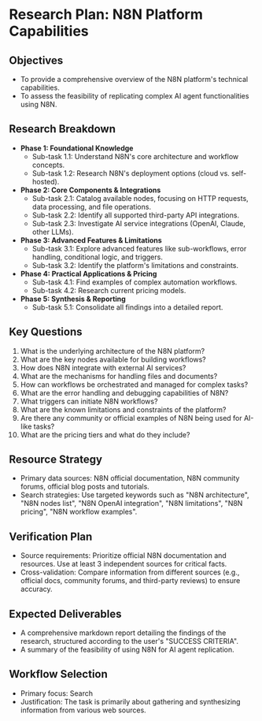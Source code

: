 # Research Plan: N8N Platform Capabilities

## Objectives
- To provide a comprehensive overview of the N8N platform's technical capabilities.
- To assess the feasibility of replicating complex AI agent functionalities using N8N.

## Research Breakdown
- **Phase 1: Foundational Knowledge**
  - Sub-task 1.1: Understand N8N's core architecture and workflow concepts.
  - Sub-task 1.2: Research N8N's deployment options (cloud vs. self-hosted).
- **Phase 2: Core Components & Integrations**
  - Sub-task 2.1: Catalog available nodes, focusing on HTTP requests, data processing, and file operations.
  - Sub-task 2.2: Identify all supported third-party API integrations.
  - Sub-task 2.3: Investigate AI service integrations (OpenAI, Claude, other LLMs).
- **Phase 3: Advanced Features & Limitations**
  - Sub-task 3.1: Explore advanced features like sub-workflows, error handling, conditional logic, and triggers.
  - Sub-task 3.2: Identify the platform's limitations and constraints.
- **Phase 4: Practical Applications & Pricing**
  - Sub-task 4.1: Find examples of complex automation workflows.
  - Sub-task 4.2: Research current pricing models.
- **Phase 5: Synthesis & Reporting**
  - Sub-task 5.1: Consolidate all findings into a detailed report.

## Key Questions
1. What is the underlying architecture of the N8N platform?
2. What are the key nodes available for building workflows?
3. How does N8N integrate with external AI services?
4. What are the mechanisms for handling files and documents?
5. How can workflows be orchestrated and managed for complex tasks?
6. What are the error handling and debugging capabilities of N8N?
7. What triggers can initiate N8N workflows?
8. What are the known limitations and constraints of the platform?
9. Are there any community or official examples of N8N being used for AI-like tasks?
10. What are the pricing tiers and what do they include?

## Resource Strategy
- Primary data sources: N8N official documentation, N8N community forums, official blog posts and tutorials.
- Search strategies: Use targeted keywords such as "N8N architecture", "N8N nodes list", "N8N OpenAI integration", "N8N limitations", "N8N pricing", "N8N workflow examples".

## Verification Plan
- Source requirements: Prioritize official N8N documentation and resources. Use at least 3 independent sources for critical facts.
- Cross-validation: Compare information from different sources (e.g., official docs, community forums, and third-party reviews) to ensure accuracy.

## Expected Deliverables
- A comprehensive markdown report detailing the findings of the research, structured according to the user's "SUCCESS CRITERIA".
- A summary of the feasibility of using N8N for AI agent replication.

## Workflow Selection
- Primary focus: Search
- Justification: The task is primarily about gathering and synthesizing information from various web sources.
